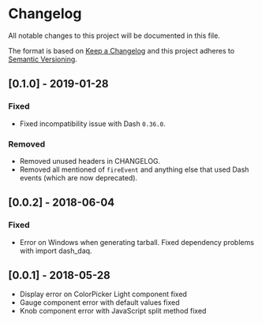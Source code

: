 # Changelog
All notable changes to this project will be documented in this file.

The format is based on [Keep a Changelog](http://keepachangelog.com/en/1.0.0/)
and this project adheres to [Semantic Versioning](http://semver.org/spec/v2.0.0.html).


## [0.1.0] - 2019-01-28

### Fixed
* Fixed incompatibility issue with Dash `0.36.0`. 

### Removed 
* Removed unused headers in CHANGELOG. 
* Removed all mentioned of `fireEvent` and anything else that used Dash events (which are now deprecated). 

## [0.0.2] - 2018-06-04

### Fixed
* Error on Windows when generating tarball. Fixed dependency problems with import dash_daq.

## [0.0.1] - 2018-05-28
* Display error on ColorPicker Light component fixed
* Gauge component error with default values fixed
* Knob component error with JavaScript split method fixed
